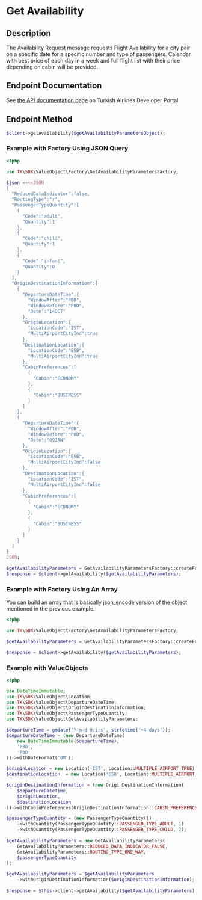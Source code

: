 # Get Availability

## Description

The Availability Request message requests Flight Availability for a city pair on a specific date for a specific number and type of passengers. Calendar with best price of each day in a week and full flight list with their price depending on cabin will be provided. 

## Endpoint Documentation

See [the API documentation page](https://developer.turkishairlines.com/documentation/GetAvailability) on Turkish Airlines Developer Portal

## Endpoint Method

```php
$client->getAvailability($getAvailabilityParametersObject);

```

### Example with Factory Using JSON Query

```php
<?php

use TK\SDK\ValueObject\Factory\GetAvailabilityParametersFactory;

$json =<<<JSON
{
  "ReducedDataIndicator":false,
  "RoutingType":"r",
  "PassengerTypeQuantity":[
    {
      "Code":"adult",
      "Quantity":1
    },
    {
      "Code":"child",
      "Quantity":1
    },
    {
      "Code":"infant",
      "Quantity":0
    }
  ],
  "OriginDestinationInformation":[
    {
      "DepartureDateTime":{
        "WindowAfter":"P0D",
        "WindowBefore":"P0D",
        "Date":"14OCT"
      },
      "OriginLocation":{
        "LocationCode":"IST",
        "MultiAirportCityInd":true
      },
      "DestinationLocation":{
        "LocationCode":"ESB",
        "MultiAirportCityInd":true
      },
      "CabinPreferences":[
        {
          "Cabin":"ECONOMY"
        },
        {
          "Cabin":"BUSINESS"
        }
      ]
    },
    {
      "DepartureDateTime":{
        "WindowAfter":"P0D",
        "WindowBefore":"P0D",
        "Date":"09JAN"
      },
      "OriginLocation":{
        "LocationCode":"ESB",
        "MultiAirportCityInd":false
      },
      "DestinationLocation":{
        "LocationCode":"IST",
        "MultiAirportCityInd":false
      },
      "CabinPreferences":[
        {
          "Cabin":"ECONOMY"
        },
        {
          "Cabin":"BUSINESS"
        }
      ]
    }
  ]
}
JSON;

$getAvailabilityParameters = GetAvailabilityParametersFactory::createFromJson($json);
$response = $client->getAvailability($getAvailabilityParameters);

```

### Example with Factory Using An Array

You can build an array that is basically json_encode version of the object mentioned in the previous example.

```php
<?php

use TK\SDK\ValueObject\Factory\GetAvailabilityParametersFactory;

$getAvailabilityParameters = GetAvailabilityParametersFactory::createFromArray($parametersArray);

$response = $client->getAvailability($getAvailabilityParameters);

```

### Example with ValueObjects

```php
<?php

use DateTimeImmutable;
use TK\SDK\ValueObject\Location;
use TK\SDK\ValueObject\DepartureDateTime;
use TK\SDK\ValueObject\OriginDestinationInformation;
use TK\SDK\ValueObject\PassengerTypeQuantity;
use TK\SDK\ValueObject\GetAvailabilityParameters;

$departureTime = gmdate('Y-m-d H:i:s', strtotime('+4 days'));
$departureDateTime = (new DepartureDateTime(
	new DateTimeImmutable($departureTime),
	'P3D',
	'P3D'
))->withDateFormat('dM');

$originLocation = new Location('IST', Location::MULTIPLE_AIRPORT_TRUE);
$destinationLocation  = new Location('ESB', Location::MULTIPLE_AIRPORT_TRUE);

$originDestinationInformation = (new OriginDestinationInformation(
	$departureDateTime,
	$originLocation,
	$destinationLocation
))->withCabinPreferences(OriginDestinationInformation::CABIN_PREFERENCE_ECONOMY);

$passengerTypeQuantity = (new PassengerTypeQuantity())
	->withQuantity(PassengerTypeQuantity::PASSENGER_TYPE_ADULT, 1)
	->withQuantity(PassengerTypeQuantity::PASSENGER_TYPE_CHILD, 2);
	
$getAvailabilityParameters = new GetAvailabilityParameters(
	GetAvailabilityParameters::REDUCED_DATA_INDICATOR_FALSE,
	GetAvailabilityParameters::ROUTING_TYPE_ONE_WAY,
	$passengerTypeQuantity
);

$getAvailabilityParameters = $getAvailabilityParameters
	->withOriginDestinationInformation($originDestinationInformation);
        
$response = $this->client->getAvailability($getAvailabilityParameters);

```

